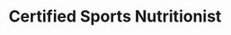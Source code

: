 ---
type: certification
created_at: 2020-08-01T05:37:06.481Z
badge: /images/issa.gif
source: International Sports Sciences Association
title: Certified Sports Nutritionist
---